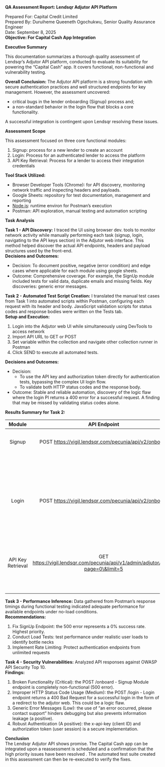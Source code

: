 **QA Assessment Report: Lendsqr Adjutor API Platform**

Prepared For: Capital Credit Limited  
Prepared By: Duruiheme Queeneth Ogochukwu, Senior Quality Assurance Engineer  
Date: September 8, 2025  
**Objective: For Capital Cash App Integration**

**Executive Summary**

This documentation summarizes a thorough quality assessment of Lendsqr’s Adjutor API platform, conducted to evaluate its suitability for powering the “Capital Cash” app. It covers functional, non-functional and vulnerability testing.

**Overall Conclusion:** The Adjutor API platform is a strong foundation with secure authentication practices and well structured endpoints for key management. However, the assessment uncovered:

* critical bugs in the lender onboarding (Signup) process and;  
* a non-standard behavior in the login flow that blocks a core functionality. 

A successful integration is contingent upon Lendsqr resolving these issues.

**Assessment Scope**

This assessment focused on three core functional modules:

1. Signup: process for a new lender to create an account  
2. Login: Process for an authenticated lender to access the platform  
3. API Key Retrieval: Process for a lender to access their integration credentials

**Tool Stack Utilized:** 

* Browser Developer Tools (Chrome): for API discovery, monitoring network traffic and inspecting headers and payloads.  
* Google Sheets: repository for test documentation, management and reporting  
* [Node.js](http://Noe.js): runtime environ for Postman’s execution  
* Postman: API exploration, manual testing and automation scripting

**Task Analysis**

**Task 1 \- API Discovery:** I traced the UI using browser dev. tools to monitor network activity while manually performing each task (signup, login, navigating to the API keys section) in the Adjutor web interface. This method helped discover the actual API endpoints, headers and payload structures used by the front-end.   
**Decisions and Outcomes:** 

* Decision: To document positive, negative (error condition) and edge cases where applicable for each module using google sheets.  
* Outcome: Comprehensive coverage. For example, the SignUp module included tests for valid data, duplicate emails and missing fields. Key discoveries: generic error messages.

**Task 2 \- Automated Test Script Creation:** I translated the manual test cases from Task 1 into automated scripts within Postman, configuring each request with its header and body. JavaScript validation scripts for status codes and response bodies were written on the Tests tab.    
**Setup and Execution:** 

1. Login into the Adjutor web UI while simultaneously using DevTools to access network  
2. Import API URL to GET or POST  
3. Set variable within the collection and navigate other collection runner in Postman  
4. Click SEND to execute all automated tests.

**Decisions and Outcomes:** 

* Decision:   
  * To use the API key and authorization token directly for authentication tests, bypassing the complex UI login flow.   
  * To validate both HTTP status codes and the response body.  
* Outcome: Stable and reliable automation, discovery of the logic flaw where the login PI returns a 400 error for a successful request. A finding that may be missed by validating status codes alone.

**Results Summary for Task 2:** 

| Module | API Endpoint | Test Case | Result | Evidence |
| :---: | :---: | :---: | :---: | :---: |
| Signup | POST https://vigil.lendsqr.com/pecunia/api/v2/onboard | Positive (Valid Data) | FAIL | 500 Internal Server Error. Severity \- critical |
|  |  | Negative | PASS | Correctly returned 400 (expected 500\) |
| Login | POST https://vigil.lendsqr.com/pecunia/api/v2/onboard | Positive (Valid Credentials) | PASS | Validated non-standard 400 response with redirect |
|  |  | Negative (Invalid Password) | PASS | Correctly returned 400 with specific error message |
| API Key Retrieval  | GET https://vigil.lendsqr.com/pecunia/api/v1/admin/adjutor/apps?page=0\&limit=5 | Positive (Authenticated) | PASS | All 5 validation tests passed |
|  |  | Negative (Authenticated) | PASS | Correctly returned 401 Unauthorized |

**Task 3 \- Performance Inference:** Data gathered from Postman’s response timings during functional testing indicated adequate performance for available endpoints under no-load conditions.  
**Recommendations:** 

1. Fix SignUp Endpoint: the 500 error represents a 0% success rate. Highest priority.  
2. Conduct Load Tests: test performance under realistic user loads to identify bottle necks  
3. Implement Rate Limiting: Protect authentication endpoints from unlimited requests

**Task 4 \- Security Vulnerabilities:** Analyzed API responses against OWASP API Security Top 10\.  
**Findings:** 

1. Broken Functionality (Critical): the POST /onboard \- Signup Module endpoint is completely non-functional (500 error).   
2. Improper HTTP Status Code Usage (Medium): the POST /login \- Login endpoint returns a 400 Bad Request for a successful login in the form of a redirect to the adjutor web. This could be a logic flaw.  
3. Generic Error Messages (Low): the use of  “an error occurred, please contact support” hinders debugging but also prevents information leakage (a positive).  
4. Robust Authentication (A positive): the x-api-key (client ID) and authorization token (user session) is a secure implementation.

**Conclusion**  
The Lendsqr Adjutor API shows promise. The Capital Cash app can be integrated upon a reassessment is scheduled and a confirmation that the high priority issues have been resolved . The automated test suite created in this assessment can then be re-executed to verify the fixes.